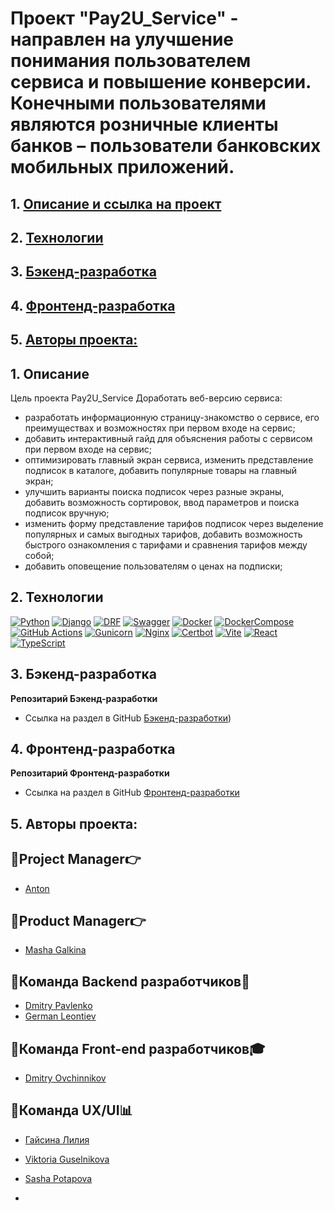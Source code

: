 # Проект "Pay2U_Service" - направлен на улучшение понимания пользователем сервиса и повышение конверсии. Конечными пользователями являются розничные клиенты банков – пользователи банковских мобильных приложений.

## 1. [Описание и ссылка на проект](#1)
## 2. [Технологии](#2)
## 3. [Бэкенд-разработка](#3)
## 4. [Фронтенд-разработка](#4)
## 5. [Авторы проекта:](#5)


## 1. Описание  <a id=1></a>

Цель проекта Pay2U_Service
Доработать веб-версию сервиса:
- разработать информационную страницу-знакомство о сервисе, его преимуществах и
возможностях при первом входе на сервис;
- добавить интерактивный гайд для объяснения работы с сервисом при первом входе на
сервис;
- оптимизировать главный экран сервиса, изменить представление подписок в каталоге,
добавить популярные товары на главный экран;
- улучшить варианты поиска подписок через разные экраны, добавить возможность
сортировок, ввод параметров и поиска подписок вручную;
- изменить форму представление тарифов подписок через выделение популярных и самых
выгодных тарифов, добавить возможность быстрого ознакомления с тарифами и
сравнения тарифов между собой;
- добавить оповещение пользователям о ценах на подписки;


## 2. Технологии  <a id=2></a>

[![Python](https://img.shields.io/badge/Python-%203.10-blue?style=flat-square&logo=Python)](https://www.python.org/)
[![Django](https://img.shields.io/badge/Django-%203.2.18-blue?style=flat-square&logo=django)](https://www.djangoproject.com/)
[![DRF](https://img.shields.io/badge/DjangoRESTFramework-%203.14.0-blue?style=flat-square&logo=django)](https://www.django-rest-framework.org/)
[![Swagger](https://img.shields.io/badge/Swagger-%201.21.7-blue?style=flat-square&logo=swagger)](https://swagger.io/)
[![Docker](https://img.shields.io/badge/Docker-%2024.0.5-blue?style=flat-square&logo=docker)](https://www.docker.com/)
[![DockerCompose](https://img.shields.io/badge/Docker_Compose-%202.21.0-blue?style=flat-square&logo=docsdotrs)](https://docs.docker.com/compose/)
[![GitHub Actions](https://img.shields.io/badge/GitHub_Actions-%20-blue?style=flat-square&logo=githubactions)](https://github.com/features/actions)
[![Gunicorn](https://img.shields.io/badge/Gunicorn-%2020.0.4-blue?style=flat-square&logo=gunicorn)](https://gunicorn.org/)
[![Nginx](https://img.shields.io/badge/Nginx-%201.22.1-blue?style=flat-square&logo=nginx)](https://www.nginx.com/)
[![Certbot](https://img.shields.io/badge/certbot-%202.7.3-blue?style=flat-square&logo=letsencrypt)](https://certbot.eff.org/)
[![Vite](https://img.shields.io/badge/Vite-%20-blue?style=flat-square&logo=vite)](https://vitejs.dev/)
[![React](https://img.shields.io/badge/React-%20-blue?style=flat-square&logo=react)](https://react.dev/)
[![TypeScript](https://img.shields.io/badge/TypeScript-%20-blue?style=flat-square&logo=typescript)](https://www.typescriptlang.org/)




## 3. Бэкенд-разработка <a id=3></a>
**Репозитарий Бэкенд-разработки**
- Ссылка на раздел в GitHub [Бэкенд-разработки](https://github.com/DPavlen/Pay2U_Service/tree/dev/backend))

## 4. Фронтенд-разработка <a id=4></a>
**Репозитарий Фронтенд-разработки**
- Ссылка на раздел в GitHub [Фронтенд-разработки](https://github.com/Maestr1/pay2u_hackathon_frontend)



## 5. Авторы проекта: <a id=5></a>

## 👑Project Manager👉
+ [Anton]()

## 👑Product Manager👉
+ [Masha Galkina]()

## 🤝Команда Backend разработчиков🚀
+ [Dmitry Pavlenko](https://github.com/DPavlen)
+ [German Leontiev](https://github.com/Leontiev93)

## 💪Команда Front-end разработчиков🎓 
+ [Dmitry Ovchinnikov](https://github.com/Maestr1)
 
## 💎Команда UX/UI📊
+ [Гайсина Лилия]()
+ [Viktoria Guselnikova]()
+ [Sasha Potapova]()

+ 
